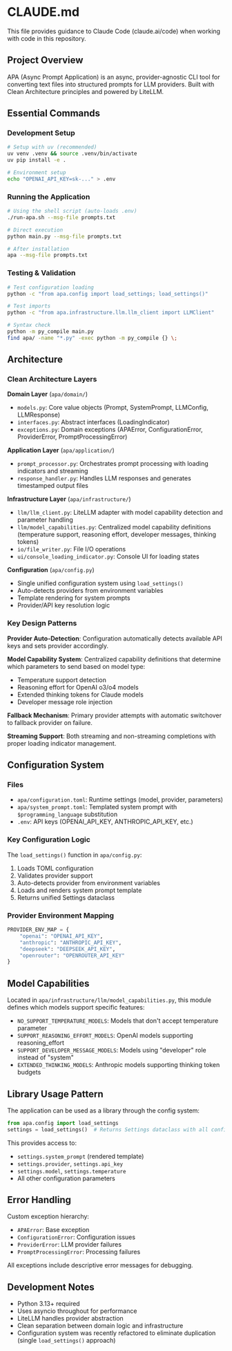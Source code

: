 # CLAUDE.md

This file provides guidance to Claude Code (claude.ai/code) when working with code in this repository.

## Project Overview

APA (Async Prompt Application) is an async, provider-agnostic CLI tool for converting text files into structured prompts for LLM providers. Built with Clean Architecture principles and powered by LiteLLM.

## Essential Commands

### Development Setup
```bash
# Setup with uv (recommended)
uv venv .venv && source .venv/bin/activate
uv pip install -e .

# Environment setup
echo "OPENAI_API_KEY=sk-..." > .env
```

### Running the Application
```bash
# Using the shell script (auto-loads .env)
./run-apa.sh --msg-file prompts.txt

# Direct execution
python main.py --msg-file prompts.txt

# After installation
apa --msg-file prompts.txt
```

### Testing & Validation
```bash
# Test configuration loading
python -c "from apa.config import load_settings; load_settings()"

# Test imports
python -c "from apa.infrastructure.llm.llm_client import LLMClient"

# Syntax check
python -m py_compile main.py
find apa/ -name "*.py" -exec python -m py_compile {} \;
```

## Architecture

### Clean Architecture Layers

**Domain Layer** (`apa/domain/`)
- `models.py`: Core value objects (Prompt, SystemPrompt, LLMConfig, LLMResponse) 
- `interfaces.py`: Abstract interfaces (LoadingIndicator)
- `exceptions.py`: Domain exceptions (APAError, ConfigurationError, ProviderError, PromptProcessingError)

**Application Layer** (`apa/application/`)  
- `prompt_processor.py`: Orchestrates prompt processing with loading indicators and streaming
- `response_handler.py`: Handles LLM responses and generates timestamped output files

**Infrastructure Layer** (`apa/infrastructure/`)
- `llm/llm_client.py`: LiteLLM adapter with model capability detection and parameter handling
- `llm/model_capabilities.py`: Centralized model capability definitions (temperature support, reasoning effort, developer messages, thinking tokens)  
- `io/file_writer.py`: File I/O operations
- `ui/console_loading_indicator.py`: Console UI for loading states

**Configuration** (`apa/config.py`)
- Single unified configuration system using `load_settings()`
- Auto-detects providers from environment variables
- Template rendering for system prompts
- Provider/API key resolution logic

### Key Design Patterns

**Provider Auto-Detection**: Configuration automatically detects available API keys and sets provider accordingly.

**Model Capability System**: Centralized capability definitions that determine which parameters to send based on model type:
- Temperature support detection
- Reasoning effort for OpenAI o3/o4 models  
- Extended thinking tokens for Claude models
- Developer message role injection

**Fallback Mechanism**: Primary provider attempts with automatic switchover to fallback provider on failure.

**Streaming Support**: Both streaming and non-streaming completions with proper loading indicator management.

## Configuration System

### Files
- `apa/configuration.toml`: Runtime settings (model, provider, parameters)
- `apa/system_prompt.toml`: Templated system prompt with `$programming_language` substitution
- `.env`: API keys (OPENAI_API_KEY, ANTHROPIC_API_KEY, etc.)

### Key Configuration Logic
The `load_settings()` function in `apa/config.py`:
1. Loads TOML configuration 
2. Validates provider support
3. Auto-detects provider from environment variables
4. Loads and renders system prompt template
5. Returns unified Settings dataclass

### Provider Environment Mapping
```python
PROVIDER_ENV_MAP = {
    "openai": "OPENAI_API_KEY",
    "anthropic": "ANTHROPIC_API_KEY", 
    "deepseek": "DEEPSEEK_API_KEY",
    "openrouter": "OPENROUTER_API_KEY"
}
```

## Model Capabilities

Located in `apa/infrastructure/llm/model_capabilities.py`, this module defines which models support specific features:

- `NO_SUPPORT_TEMPERATURE_MODELS`: Models that don't accept temperature parameter
- `SUPPORT_REASONING_EFFORT_MODELS`: OpenAI models supporting reasoning_effort
- `SUPPORT_DEVELOPER_MESSAGE_MODELS`: Models using "developer" role instead of "system"
- `EXTENDED_THINKING_MODELS`: Anthropic models supporting thinking token budgets

## Library Usage Pattern

The application can be used as a library through the config system:

```python
from apa.config import load_settings
settings = load_settings()  # Returns Settings dataclass with all configuration
```

This provides access to:
- `settings.system_prompt` (rendered template)
- `settings.provider`, `settings.api_key` 
- `settings.model`, `settings.temperature`
- All other configuration parameters

## Error Handling

Custom exception hierarchy:
- `APAError`: Base exception
- `ConfigurationError`: Configuration issues  
- `ProviderError`: LLM provider failures
- `PromptProcessingError`: Processing failures

All exceptions include descriptive error messages for debugging.

## Development Notes

- Python 3.13+ required
- Uses asyncio throughout for performance
- LiteLLM handles provider abstraction
- Clean separation between domain logic and infrastructure
- Configuration system was recently refactored to eliminate duplication (single `load_settings()` approach)